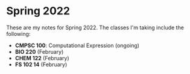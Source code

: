# Spring 2022

These are my notes for Spring 2022. The classes I'm taking include the following:
* <b>CMPSC 100</b>: Computational Expression (ongoing)
* <b>BIO 220</b> (February)
* <b>CHEM 122</b> (February)
* <b>FS 102 14</b> (February)
